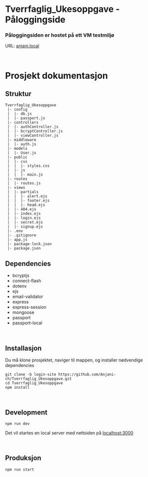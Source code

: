 # Tverrfaglig_Ukesoppgave - Påloggingside

### Påloggingsiden er hostet på ett VM testmiljø
URL: [anjani.local](http://anjani.local)

<br />

# Prosjekt dokumentasjon

## Struktur
```
Tverrfaglig_Ukesoppgave
 |- config
 |  |- db.js
 |  |- passport.js
 |- controllers
 |  |- authController.js
 |  |- bcryptController.js
 |  |- viewController.js
 |- middleware
 |  |- auth.js
 |- models
 |  |- User.js
 |- public
 |  |- css
 |  |  |- styles.css
 |  |- js
 |  |  |- main.js
 |- routes
 |  |- routes.js
 |- views
 |  |- partials
 |  |  |- alert.ejs
 |  |  |- footer.ejs
 |  |  |- head.ejs
 |  |- 404.ejs
 |  |- index.ejs
 |  |- login.ejs
 |  |- secret.ejs
 |  |- signup.ejs
 |- .env
 |- .gitignore
 |- app.js
 |- package-lock.json
 |- package.json
```

## Dependencies
<ul>
    <li>bcryptjs</li>
    <li>connect-flash</li>
    <li>dotenv</li>
    <li>ejs</li>
    <li>email-validator</li>
    <li>express</li>
    <li>express-session</li>
    <li>mongoose</li>
    <li>passport</li>
    <li>passport-local</li>
</ul>

<br />

## Installasjon
Du må klone prosjektet, naviger til mappen, og installer nødvendige dependencies

```
git clone -b login-site https://github.com/Anjani-ch/Tverrfaglig_Ukesoppgave.git
cd Tverrfaglig_Ukesoppgave
npm install
```

<br />

## Development
```
npm run dev
```
Det vil startes en local server med nettsiden på [localhost:3000](http://localhost:3000)

<br />

## Produksjon
```
npm run start
```
